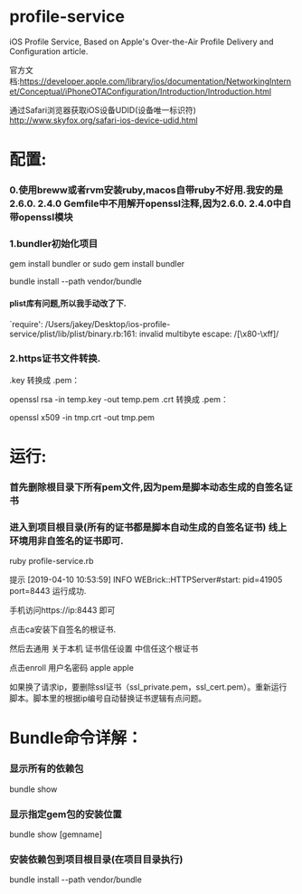 # profile-service
iOS Profile Service, Based on Apple's Over-the-Air Profile Delivery and Configuration article.

官方文档:https://developer.apple.com/library/ios/documentation/NetworkingInternet/Conceptual/iPhoneOTAConfiguration/Introduction/Introduction.html

通过Safari浏览器获取iOS设备UDID(设备唯一标识符) http://www.skyfox.org/safari-ios-device-udid.html

# 配置:
### 0.使用breww或者rvm安装ruby,macos自带ruby不好用.我安的是2.6.0.  2.4.0 Gemfile中不用解开openssl注释,因为2.6.0.  2.4.0中自带openssl模块

### 1.bundler初始化项目
gem install bundler
or
sudo gem install bundler

bundle install --path vendor/bundle

####  plist库有问题,所以我手动改了下.
 `require': /Users/jakey/Desktop/ios-profile-service/plist/lib/plist/binary.rb:161: invalid multibyte escape: /[\x80-\xff]/

### 2.https证书文件转换.


.key 转换成 .pem：

openssl rsa -in temp.key -out temp.pem
.crt 转换成 .pem：

openssl x509 -in tmp.crt -out tmp.pem

# 运行:
### 首先删除根目录下所有pem文件,因为pem是脚本动态生成的自签名证书
### 进入到项目根目录(所有的证书都是脚本自动生成的自签名证书) 线上环境用非自签名的证书即可.
ruby profile-service.rb

提示  [2019-04-10 10:53:59] INFO  WEBrick::HTTPServer#start: pid=41905 port=8443 运行成功.

手机访问https://ip:8443 即可

点击ca安装下自签名的根证书.

然后去通用 关于本机 证书信任设置 中信任这个根证书

点击enroll 用户名密码 apple apple

如果换了请求ip，要删除ssl证书（ssl_private.pem，ssl_cert.pem）。重新运行脚本。脚本里的根据ip编号自动替换证书逻辑有点问题。

# Bundle命令详解：

### 显示所有的依赖包

bundle show

### 显示指定gem包的安装位置

bundle show [gemname]

### 安装依赖包到项目根目录(在项目目录执行)

bundle install --path vendor/bundle

